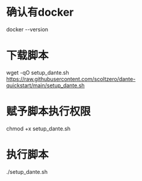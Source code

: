# 确认有docker
docker --version

# 下载脚本
wget -qO setup_dante.sh https://raw.githubusercontent.com/scoltzero/dante-quickstart/main/setup_dante.sh

# 赋予脚本执行权限
chmod +x setup_dante.sh

# 执行脚本
./setup_dante.sh
